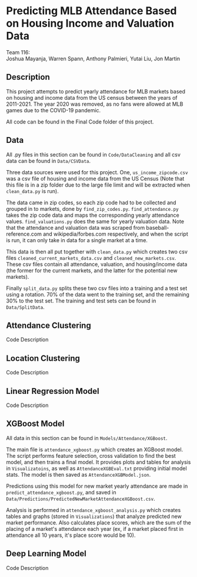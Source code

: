 # Predicting MLB Attendance Based on Housing Income and Valuation Data
Team 116:
<br />Joshua Mayanja, Warren Spann, Anthony Palmieri, Yutai Liu, Jon Martin

## Description
This project attempts to predict yearly attendance for MLB markets based on housing and income data from the US census between the years of 2011-2021. The year 2020 was removed, as no fans were allowed at MLB games due to the COVID-19 pandemic.

All code can be found in the Final Code folder of this project.

## Data
All .py files in this section can be found in `Code/DataCleaning` and all csv data can be found in `Data/CSVData`.

Three data sources were used for this project. One, `us_income_zipcode.csv` was a csv file of housing and income data from the US Census (Note that this file is in a zip folder due to the large file limit and will be extracted when `clean_data.py` is run). 

The data came in zip codes, so each zip code had to be collected and grouped in to markets, done by `find_zip_codes.py`. `find_attendance.py` takes the zip code data and maps the corresponding yearly attendance values. `find_valuations.py` does the same for yearly valuation data. Note that the attendance and valuation data was scraped from baseball-reference.com and wikipedia/forbes.com respectively, and when the script is run, it can only take in data for a single market at a time. 

This data is then all put together with `clean_data.py` which creates two csv files `cleaned_current_markets_data.csv` and `cleaned_new_markets.csv`. These csv files contain all attendance, valuation, and housing/income data (the former for the current markets, and the latter for the potential new markets).

Finally `split_data.py` splits these two csv files into a training and a test set using a rotation. 70% of the data went to the training set, and the remaining 30% to the test set. The training and test sets can be found in `Data/SplitData`. 

## Attendance Clustering
Code Description

## Location Clustering
Code Description

## Linear Regression Model
Code Description

## XGBoost Model
All data in this section can be found in `Models/Attendance/XGBoost`.

The main file is `attendance_xgboost.py` which creates an XGBoost model. The script performs feature selection, cross validation to find the best model, and then trains a final model. It provides plots and tables for analysis in `Visualizatoins`, as well as `AttendanceXGBEval.txt` providing initial model stats. The model is then saved as `AttendanceXGBModel.json`.

Predictions using this model for new market yearly attendance are made in `predict_attendance_xgboost.py`, and saved in `Data/Predictions/PredictedNewMarketAttendanceXGBoost.csv`.

Analysis is performed in `attendance_xgboost_analysis.py` which creates tables and graphs (stored in `Visualizations`) that analyze predicted new market performance. Also calculates place scores, which are the sum of the placing of a market's attendance each year (ex, if a market placed first in attendance all 10 years, it's place score would be 10).

## Deep Learning Model
Code Description
